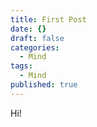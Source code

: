 ```yaml
---
title: First Post
date: {}
draft: false
categories:
  - Mind
tags:
  - Mind
published: true
---
```


Hi!

<script src="https://gist.github.com/YunKK/38c5c82e68b7a4e5a79801e7eacc3c39.js"></script>


